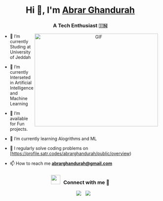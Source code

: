 

<h1 align="center">Hi 👋, I'm <a href="https://github.com/Abrar-M-G-CS/Abrar-M-G-CS" target="blank">
Abrar Ghandurah </a></h1>
<h3 align="center">A Tech Enthusiast &#127470;&#127475</h3>


<a target="_blank" align="center">
  <img align="right" top="500" height="300" width="400" alt="GIF" src="https://media.giphy.com/media/SWoSkN6DxTszqIKEqv/giphy.gif">
</a>

- 🔭 I’m currently Studing at University of Jeddah

- 🌱 I’m currently Interseted in Artificial Intelligence and Machine Learning 

- 🤝 I’m available for Fun projects.

- 🌱 I’m currently learning Alogrithms and ML

- 📝 I regularly solve coding problems on [https://profile.satr.codes/abrarghandurah/public/overview)

- 📫 How to reach me **abrarghandurah@gmail.com**

<h3 align="center" > <img src="https://media.giphy.com/media/iY8CRBdQXODJSCERIr/giphy.gif" width="30" height="30" style="margin-right: 10px;">Connect with me 🤝 </h3>

<p align="center">

 <div align="center"  class="icons-social" style="margin-left: 10px;">
        <a style="margin-left: 10px;"  target="_blank" href="www.linkedin.com/in/abrar-ghandurah-54024b211/">
			<img src="https://img.icons8.com/doodle/40/000000/linkedin--v2.png"></a>
        <a style="margin-left: 10px;" target="_blank" href="https://github.com/Abrar-M-G-CS/Abrar-M-G-CS">
		<img src="https://img.icons8.com/doodle/40/000000/github--v1.png"></a>

</p>

